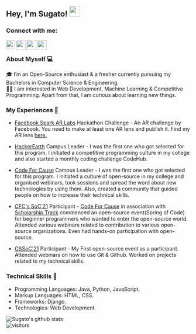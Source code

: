 ## Hey, I'm Sugato! <img src="https://github.com/TheDudeThatCode/TheDudeThatCode/blob/master/Assets/Hi.gif" width="29px">

### Connect with me:

<a href="https://www.linkedin.com/in/sugato-bagchi-35a81a1b1/">
  <img align="left" width="24px" src="https://cdn.jsdelivr.net/npm/simple-icons@v3/icons/linkedin.svg"  />
</a>

<a href="https://twitter.com/sugato_bagchi">
  <img align="left" width="26px" src="https://cdn.jsdelivr.net/npm/simple-icons@v3/icons/twitter.svg" />
</a>

<a href="mailto:sugato.bagchi.of@gmail.com">
  <img align="left" width="26px" src="https://cdn.jsdelivr.net/npm/simple-icons@v3/icons/gmail.svg" />

<a href="https://www.facebook.com/sugato.bagchi.50/">
  <img align="left" width="26px" src="https://cdn.jsdelivr.net/npm/simple-icons@3.13.0/icons/facebook.svg" />
</a>

<br />

### About Myself 💻
🎓 I’m an Open-Source enthusiast & a fresher currently pursuing my Bachelors in Computer Science & Engineering. </br>
👨‍💻  I am interested in Web Development, Machine Learning & Competitive Programming. Apart from that, I am curious about learning new things. </br>

### My Experiences 🙌

- [Facebook Spark AR Labs](https://www.incubateind.com/hack/sparkarlabs) Hackathon Challenge - An AR challenge by Facebook. You need to make at least one AR lens and publish it. Find my AR lens [here.](https://www.instagram.com/ar/534987541214387/)

- [HackerEarth](https://hackerearth.com/) Campus Leader - I was the first one who got selected for this program. I initiated a competitive programming culture in my college and also started a monthly coding challenge CodeHub.

- [Code For Cause](http://codeforcause.org/) Campus Leader - I was the first one who got selected for this program. I initiated a culture of open-source in my college and organised webinars, took sessions and spread the word about new technologies by using them. Also, created a community that guided people on how to increase their technical skills.

- [CFC's SoC'21](https://scholarshiptrack.org/spring-of-code-21/) Participant - [Code For Cause](http://codeforcause.org/) in association with [Scholarship Track](https://scholarshiptrack.org/) commenced an open-source event(Spring of Code) for beginner programmers who wanted to enter the open-source world. Attended various webinars related to contribution to various open-source organizations. Even had hands-on participation with open-source.


- [GSSoC'21](https://gssoc.girlscript.tech/index.html#) Participant - My First open-source event as a participant. Attended webinars on how to use Git & Github. Worked on projects related to my technical skills.

### Technical Skills 📖
- Programming Languages: Java, Python, JavaScript.
- Markup Languages: HTML, CSS.
- Frameworks: Django.
- Technologies: Web Development. </br>

![Sugato's github stats](https://github-readme-stats.vercel.app/api?username=sugatobagchi&show_icons=true&hide_border=true)
<br />
![visitors](https://visitor-badge.laobi.icu/badge?page_id=sugatobagchi.sugatobagchi)
